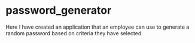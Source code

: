 # password_generator
Here I have created an application that an employee can use to generate a random password based on criteria they have selected.
